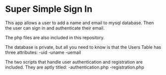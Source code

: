# Super Simple Sign In
This app allows a user to add a name and email to mysql database.
Then the user can sign in and authenticate their email.

The php files are also included in this repository.

The database is private, but all you need to know is that
the Users Table has three attributes:
  -uid
  -uname
  -uemail


The two scripts that handle user authentication and registration are included.
They are aptly titled:
  -authentication.php
  -registration.php

